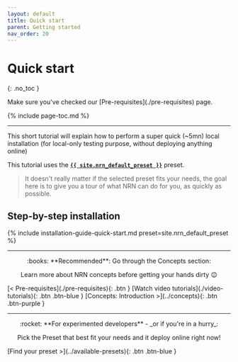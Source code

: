 ```yaml
---
layout: default
title: Quick start
parent: Getting started
nav_order: 20
---
```


# Quick start
{: .no_toc }

<div class="code-example" markdown="1">
Make sure you've checked our [Pre-requisites](./pre-requisites) page.
</div>

{% include page-toc.md %}

---

This short tutorial will explain how to perform a super quick (~5mn) local installation (for local-only testing purpose, without deploying anything online)

This tutorial uses the [**`{{ site.nrn_default_preset }}`**](../available-presets) preset.

> It doesn't really matter if the selected preset fits your needs, the goal here is to give you a tour of what NRN can do for you, as quickly as possible.

## Step-by-step installation

{% include installation-guide-quick-start.md preset=site.nrn_default_preset %}

---

<div markdown="1" style="text-align: center">
:books: **Recommended**: Go through the Concepts section:

Learn more about NRN concepts before getting your hands dirty&nbsp;:wink:
</div>

<div class="pagination-section">
    <span class="fs-4" markdown="1">
    [< Pre-requisites](./pre-requisites){: .btn }
    </span>
    <span class="fs-4" markdown="1">
    [Watch video tutorials](./video-tutorials){: .btn .btn-blue }
    </span>
    <span class="fs-4" markdown="1">
    [Concepts: Introduction >](../concepts){: .btn .btn-purple }
    </span>
</div>

---

<div markdown="1" style="text-align: center">
:rocket: **For experimented developers** - _or if you're in a hurry_:

Pick the Preset that best fit your needs and it deploy online right now!
</div>

<div class="pagination-section" style="justify-content: center">
    <span class="fs-4" markdown="1">
    [Find your preset >](../available-presets){: .btn .btn-blue }
    </span>
</div>

